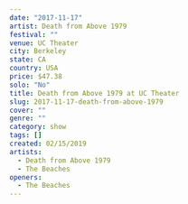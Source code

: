 ```yaml
---
date: "2017-11-17"
artist: Death from Above 1979
festival: ""
venue: UC Theater
city: Berkeley
state: CA
country: USA
price: $47.38
solo: "No"
title: Death from Above 1979 at UC Theater
slug: 2017-11-17-death-from-above-1979
cover: ""
genre: ""
category: show
tags: []
created: 02/15/2019
artists:
  - Death from Above 1979
  - The Beaches
openers:
  - The Beaches
---
```

